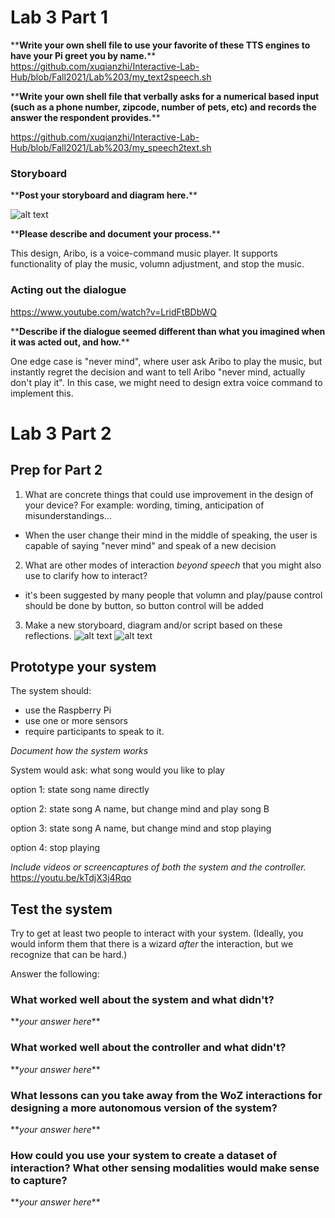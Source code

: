 
# Lab 3 Part 1

\*\***Write your own shell file to use your favorite of these TTS engines to have your Pi greet you by name.**\*\*
https://github.com/xuqianzhi/Interactive-Lab-Hub/blob/Fall2021/Lab%203/my_text2speech.sh

\*\***Write your own shell file that verbally asks for a numerical based input (such as a phone number, zipcode, number of pets, etc) and records the answer the respondent provides.**\*\*

https://github.com/xuqianzhi/Interactive-Lab-Hub/blob/Fall2021/Lab%203/my_speech2text.sh

### Storyboard

\*\***Post your storyboard and diagram here.**\*\*

![alt text](https://github.com/xuqianzhi/Interactive-Lab-Hub/blob/Fall2021/Lab%203/sketch_part1.jpg)

\*\***Please describe and document your process.**\*\*

This design, Aribo, is a voice-command music player. It supports functionality of play the music, volumn adjustment, and stop the music.

### Acting out the dialogue

https://www.youtube.com/watch?v=LridFtBDbWQ

\*\***Describe if the dialogue seemed different than what you imagined when it was acted out, and how.**\*\*

One edge case is "never mind", where user ask Aribo to play the music, but instantly regret the decision and want to tell Aribo "never mind, actually don't play it". In this case, we might need to design extra voice command to implement this.

# Lab 3 Part 2
## Prep for Part 2

1. What are concrete things that could use improvement in the design of your device? For example: wording, timing, anticipation of misunderstandings...
  * When the user change their mind in the middle of speaking, the user is capable of saying "never mind" and speak of a new decision
2. What are other modes of interaction _beyond speech_ that you might also use to clarify how to interact?
  * it's been suggested by many people that volumn and play/pause control should be done by button, so button control will be added
3. Make a new storyboard, diagram and/or script based on these reflections.
  ![alt text](https://github.com/xuqianzhi/Interactive-Lab-Hub/blob/Fall2021/Lab%203/sketch_part2_1.jpg)
  ![alt text](https://github.com/xuqianzhi/Interactive-Lab-Hub/blob/Fall2021/Lab%203/sketch_part2_2.jpg)

## Prototype your system

The system should:
* use the Raspberry Pi 
* use one or more sensors
* require participants to speak to it. 

*Document how the system works*

System would ask: what song would you like to play

option 1: state song name directly

option 2: state song A name, but change mind and play song B

option 3: state song A name, but change mind and stop playing

option 4: stop playing

*Include videos or screencaptures of both the system and the controller.*
https://youtu.be/kTdjX3j4Rqo

## Test the system
Try to get at least two people to interact with your system. (Ideally, you would inform them that there is a wizard _after_ the interaction, but we recognize that can be hard.)

Answer the following:

### What worked well about the system and what didn't?
\*\**your answer here*\*\*

### What worked well about the controller and what didn't?

\*\**your answer here*\*\*

### What lessons can you take away from the WoZ interactions for designing a more autonomous version of the system?

\*\**your answer here*\*\*


### How could you use your system to create a dataset of interaction? What other sensing modalities would make sense to capture?

\*\**your answer here*\*\*

